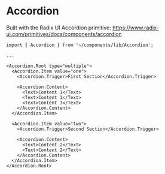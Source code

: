 # Accordion

Built with the Radix UI Accordion primitive: https://www.radix-ui.com/primitives/docs/components/accordion

```tsx
import { Accordion } from '~/components/lib/Accordion';

...

<Accordion.Root type="multiple">
  <Accordion.Item value="one">
    <Accordion.Trigger>First Section</Accordion.Trigger>

    <Accordion.Content>
      <Text>Content 1</Text>
      <Text>Content 1</Text>
      <Text>Content 1</Text>
    </Accordion.Content>
  </Accordion.Item>

  <Accordion.Item value="two">
    <Accordion.Trigger>Second Section</Accordion.Trigger>

    <Accordion.Content>
      <Text>Content 2</Text>
      <Text>Content 2</Text>
    </Accordion.Content>
  </Accordion.Item>
</Accordion.Root>
```
